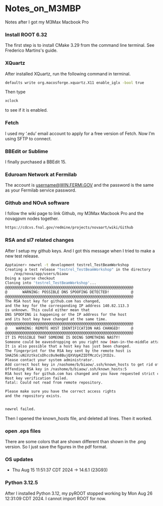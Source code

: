 # Notes_on_M3MBP
Notes after I got my M3Max Macbook Pro
###  Install ROOT 6.32
The first step is to install CMake 3.29 from the command line terminal. See 
Frederico Martins's guide.

### XQuartz
After installed XQuartz, run the following command in terminal.
```bash
defaults write org.macosforge.xquartz.X11 enable_iglx -bool true
```
Then type 
```bash
xclock
```
to see if it is enabled.

### Fetch
I used my ‘.edu’ email account to apply for a free version of Fetch. Now I’m using SFTP to connect.

### BBEdit or Sublime
I finally purchased a BBEdit 15.

### Eduroam Network at Fermilab
The account is username@WIN.FERMI.GOV and the password is the same as your Fermilab service password.

### Github and NOvA software
I follow the wiki page to link Github, my M3Max Macbook Pro and the novagpvm nodes together.
```html
https://cdcvs.fnal.gov/redmine/projects/novaart/wiki/Github
```
### RSA and sl7 related changes 
After I setup my github keys. And I got this message when I tried to make a new test release.
```bash
Apptainer> newrel -t development testrel_TestBeamWorkshop
Creating a test release "testrel_TestBeamWorkshop" in the directory
    /exp/nova/app/users/biaow
Doing a sparse checkout
Cloning into 'testrel_TestBeamWorkshop'...
@@@@@@@@@@@@@@@@@@@@@@@@@@@@@@@@@@@@@@@@@@@@@@@@@@@@@@@@@@@
@       WARNING: POSSIBLE DNS SPOOFING DETECTED!          @
@@@@@@@@@@@@@@@@@@@@@@@@@@@@@@@@@@@@@@@@@@@@@@@@@@@@@@@@@@@
The RSA host key for github.com has changed,
and the key for the corresponding IP address 140.82.113.3
is unknown. This could either mean that
DNS SPOOFING is happening or the IP address for the host
and its host key have changed at the same time.
@@@@@@@@@@@@@@@@@@@@@@@@@@@@@@@@@@@@@@@@@@@@@@@@@@@@@@@@@@@
@    WARNING: REMOTE HOST IDENTIFICATION HAS CHANGED!     @
@@@@@@@@@@@@@@@@@@@@@@@@@@@@@@@@@@@@@@@@@@@@@@@@@@@@@@@@@@@
IT IS POSSIBLE THAT SOMEONE IS DOING SOMETHING NASTY!
Someone could be eavesdropping on you right now (man-in-the-middle attack)!
It is also possible that a host key has just been changed.
The fingerprint for the RSA key sent by the remote host is
SHA256:uNiVztksCsDhcc0u9e8BujQXVUpKZIDTMczCvj3tD2s.
Please contact your system administrator.
Add correct host key in /nashome/b/biaow/.ssh/known_hosts to get rid of this message.
Offending RSA key in /nashome/b/biaow/.ssh/known_hosts:5
RSA host key for github.com has changed and you have requested strict checking.
Host key verification failed.
fatal: Could not read from remote repository.

Please make sure you have the correct access rights
and the repository exists.


newrel failed.
```
Then I opened the known_hosts file, and deleted all lines. Then it worked.




### open .eps files
There are some colors that are shown different than shown in the .png version. So I just save the figures in the pdf format.

### OS updates
- Thu Aug 15 11:51:37 CDT 2024 -> 14.6.1 (23G93)

### Python 3.12.5
After I installed Python 3.12, my pyROOT stopped working by Mon Aug 26 12:31:09 CDT 2024. I cannot import ROOT for now.
